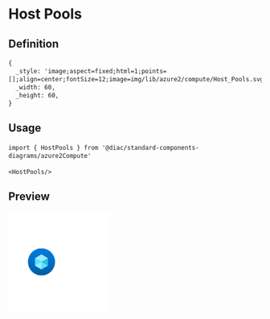 # Host Pools

## Definition

```
{
  _style: 'image;aspect=fixed;html=1;points=[];align=center;fontSize=12;image=img/lib/azure2/compute/Host_Pools.svg;strokeColor=none;',
  _width: 60,
  _height: 60,
}
```

## Usage

```
import { HostPools } from '@diac/standard-components-diagrams/azure2Compute'

<HostPools/>
```

## Preview

<img src="./host-pools.png" width="200"/>
